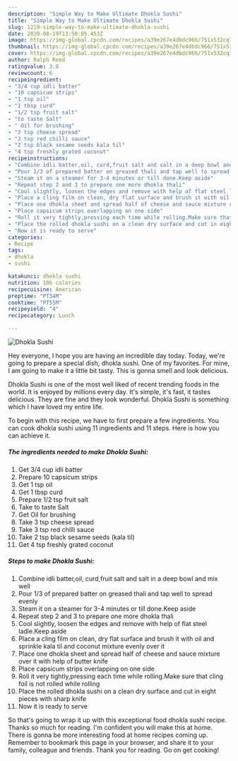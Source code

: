```yaml
---
description: "Simple Way to Make Ultimate Dhokla Sushi"
title: "Simple Way to Make Ultimate Dhokla Sushi"
slug: 1219-simple-way-to-make-ultimate-dhokla-sushi
date: 2020-08-19T13:50:05.453Z
image: https://img-global.cpcdn.com/recipes/a39e267e4dbdc966/751x532cq70/dhokla-sushi-recipe-main-photo.jpg
thumbnail: https://img-global.cpcdn.com/recipes/a39e267e4dbdc966/751x532cq70/dhokla-sushi-recipe-main-photo.jpg
cover: https://img-global.cpcdn.com/recipes/a39e267e4dbdc966/751x532cq70/dhokla-sushi-recipe-main-photo.jpg
author: Ralph Reed
ratingvalue: 3.8
reviewcount: 6
recipeingredient:
- "3/4 cup idli batter"
- "10 capsicum strips"
- "1 tsp oil"
- "1 tbsp curd"
- "1/2 tsp fruit salt"
- "to taste Salt"
- " Oil for brushing"
- "3 tsp cheese spread"
- "3 tsp red chilli sauce"
- "2 tsp black sesame seeds kala til"
- "4 tsp freshly grated coconut"
recipeinstructions:
- "Combine idli batter,oil, curd,fruit salt and salt in a deep bowl and mix well"
- "Pour 1/3 of prepared batter on greased thali and tap well to spread evenly"
- "Steam it on a steamer for 3-4 minutes or till done.Keep aside"
- "Repeat step 2 and 3 to prepare one more dhokla thali"
- "Cool slightly, loosen the edges and remove with help of flat steel ladle.Keep aside"
- "Place a cling film on clean, dry flat surface and brush it with oil and sprinkle kala til and coconut mixture evenly over it"
- "Place one dhokla sheet and spread half of cheese and sauce mixture over it with help of butter knife"
- "Place capsicum strips overlapping on one side"
- "Roll it very tightly,pressing each time while rolling.Make sure that cling foil is not rolled while rolling"
- "Place the rolled dhokla sushi on a clean dry surface and cut in eight pieces with sharp knife"
- "Now it is ready to serve"
categories:
- Recipe
tags:
- dhokla
- sushi

katakunci: dhokla sushi 
nutrition: 106 calories
recipecuisine: American
preptime: "PT34M"
cooktime: "PT55M"
recipeyield: "4"
recipecategory: Lunch

---
```



![Dhokla Sushi](https://img-global.cpcdn.com/recipes/a39e267e4dbdc966/751x532cq70/dhokla-sushi-recipe-main-photo.jpg)

Hey everyone, I hope you are having an incredible day today. Today, we're going to prepare a special dish, dhokla sushi. One of my favorites. For mine, I am going to make it a little bit tasty. This is gonna smell and look delicious.

Dhokla Sushi is one of the most well liked of recent trending foods in the world. It is enjoyed by millions every day. It's simple, it's fast, it tastes delicious. They are fine and they look wonderful. Dhokla Sushi is something which I have loved my entire life.




To begin with this recipe, we have to first prepare a few ingredients. You can cook dhokla sushi using 11 ingredients and 11 steps. Here is how you can achieve it.

<!--inarticleads1-->

##### The ingredients needed to make Dhokla Sushi:

1. Get 3/4 cup idli batter
1. Prepare 10 capsicum strips
1. Get 1 tsp oil
1. Get 1 tbsp curd
1. Prepare 1/2 tsp fruit salt
1. Take to taste Salt
1. Get  Oil for brushing
1. Take 3 tsp cheese spread
1. Take 3 tsp red chilli sauce
1. Take 2 tsp black sesame seeds (kala til)
1. Get 4 tsp freshly grated coconut




<!--inarticleads2-->

##### Steps to make Dhokla Sushi:

1. Combine idli batter,oil, curd,fruit salt and salt in a deep bowl and mix well
1. Pour 1/3 of prepared batter on greased thali and tap well to spread evenly
1. Steam it on a steamer for 3-4 minutes or till done.Keep aside
1. Repeat step 2 and 3 to prepare one more dhokla thali
1. Cool slightly, loosen the edges and remove with help of flat steel ladle.Keep aside
1. Place a cling film on clean, dry flat surface and brush it with oil and sprinkle kala til and coconut mixture evenly over it
1. Place one dhokla sheet and spread half of cheese and sauce mixture over it with help of butter knife
1. Place capsicum strips overlapping on one side
1. Roll it very tightly,pressing each time while rolling.Make sure that cling foil is not rolled while rolling
1. Place the rolled dhokla sushi on a clean dry surface and cut in eight pieces with sharp knife
1. Now it is ready to serve




So that's going to wrap it up with this exceptional food dhokla sushi recipe. Thanks so much for reading. I'm confident you will make this at home. There is gonna be more interesting food at home recipes coming up. Remember to bookmark this page in your browser, and share it to your family, colleague and friends. Thank you for reading. Go on get cooking!
